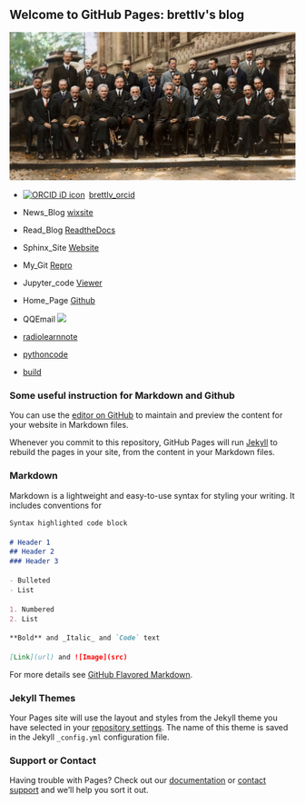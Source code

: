 ## Welcome to GitHub Pages: brettlv's blog
 

![Thumbnail of Solvey](huiyi1.jpg)

+ <div itemscope itemtype="https://schema.org/Person"><a itemprop="sameAs" content="https://orcid.org/0000-0001-8879-368X" href="https://orcid.org/0000-0001-8879-368X" target="orcid.widget" rel="noopener noreferrer" style="vertical-align:top;"><img src="https://orcid.org/sites/default/files/images/orcid_16x16.png" style="width:1em;margin-right:.5em;" alt="ORCID iD icon">brettlv_orcid</a></div
+ News_Blog [wixsite](https://brettlv.wixsite.com/brettlv/)
+ Read_Blog [ReadtheDocs](http://brettlvgithubio.readthedocs.io/en/latest/)
+ Sphinx_Site [Website](/build/index.html)
+ My_Git [Repro](https://github.com/brettlv/brettlv.github.io/)
+ Jupyter_code [Viewer](http://nbviewer.jupyter.org/github/brettlv/brettlv.github.io/tree/master/pythoncode/)
+ Home_Page [Github](https://brettlv.github.io/)
+ QQEmail <a target="_blank" href="http://mail.qq.com/cgi-bin/qm_share?t=qm_mailme&email=372tuqurs6mfubCnsr62s-G8sLI" style="text-decoration:none;"><img src="http://rescdn.qqmail.com/zh_CN/htmledition/images/function/qm_open/ico_mailme_01.png"/></a>



+ [radiolearnnote](./radiolearnnote)
+ [pythoncode](./pythoncode)
+ [build](./build)

### Some useful instruction for Markdown and Github


You can use the [editor on GitHub](https://github.com/brettlv/brettlv.github.io/edit/master/README.md) to maintain and preview the content for your website in Markdown files.

Whenever you commit to this repository, GitHub Pages will run [Jekyll](https://jekyllrb.com/) to rebuild the pages in your site, from the content in your Markdown files.

### Markdown

Markdown is a lightweight and easy-to-use syntax for styling your writing. It includes conventions for

```markdown
Syntax highlighted code block

# Header 1
## Header 2
### Header 3

- Bulleted
- List

1. Numbered
2. List

**Bold** and _Italic_ and `Code` text

[Link](url) and ![Image](src)
```

For more details see [GitHub Flavored Markdown](https://guides.github.com/features/mastering-markdown/).

### Jekyll Themes

Your Pages site will use the layout and styles from the Jekyll theme you have selected in your [repository settings](https://github.com/brettlv/brettlv.github.io/settings). The name of this theme is saved in the Jekyll `_config.yml` configuration file.

### Support or Contact

Having trouble with Pages? Check out our [documentation](https://help.github.com/categories/github-pages-basics/) or [contact support](https://github.com/contact) and we’ll help you sort it out.
